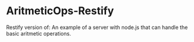AritmeticOps-Restify
====================

Restify version of: An example of a server with node.js that can handle the basic aritmetic operations.